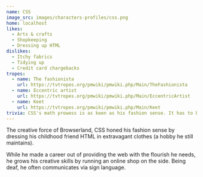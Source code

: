 ```yaml
---
name: CSS
image_src: images/characters-profiles/css.png
home: localhost
likes:
  - Arts & crafts
  - Shopkeeping
  - Dressing up HTML
dislikes:
  - Itchy fabrics
  - Tidying up
  - Credit card chargebacks
tropes:
  - name: The fashionista
    url: https://tvtropes.org/pmwiki/pmwiki.php/Main/TheFashionista
  - name: Eccentric artist
    url: https://tvtropes.org/pmwiki/pmwiki.php/Main/EccentricArtist
  - name: Keet
    url: https://tvtropes.org/pmwiki/pmwiki.php/Main/Keet
trivia: CSS's math prowess is as keen as his fashion sense. It has to be`:` standard orgs keep adding ways to measure and color page elements.
---
```


The creative force of Browserland, CSS honed his fashion sense by dressing his childhood friend HTML in extravagant clothes (a hobby he still maintains).

While he made a career out of providing the web with the flourish he needs, he grows his creative skills by running an online shop on the side. Being deaf, he often communicates via sign language.